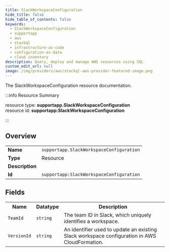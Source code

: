 ```yaml
---
title: SlackWorkspaceConfiguration
hide_title: false
hide_table_of_contents: false
keywords:
  - SlackWorkspaceConfiguration
  - supportapp
  - aws
  - stackql
  - infrastructure-as-code
  - configuration-as-data
  - cloud inventory
description: Query, deploy and manage AWS resources using SQL
custom_edit_url: null
image: /img/providers/aws/stackql-aws-provider-featured-image.png
---
```

The SlackWorkspaceConfiguration resource documentation.

:::info Resource Summary

<div class="row">
<div class="providerDocColumn">
<span>resource type:&nbsp;<b>supportapp.SlackWorkspaceConfiguration</b></span><br />
<span>resource id:&nbsp;<b>supportapp:SlackWorkspaceConfiguration</b></span><br />
</div>
</div>

:::

## Overview
<table><tbody>
<tr><td><b>Name</b></td><td><code>supportapp.SlackWorkspaceConfiguration</code></td></tr>
<tr><td><b>Type</b></td><td>Resource</td></tr>
<tr><td><b>Description</b></td><td></td></tr>
<tr><td><b>Id</b></td><td><code>supportapp:SlackWorkspaceConfiguration</code></td></tr>
</tbody></table>

## Fields
<table><tbody>
<tr><th>Name</th><th>Datatype</th><th>Description</th></tr>
<tr><td><code>TeamId</code></td><td><code>string</code></td><td>The team ID in Slack, which uniquely identifies a workspace.</td></tr><tr><td><code>VersionId</code></td><td><code>string</code></td><td>An identifier used to update an existing Slack workspace configuration in AWS CloudFormation.</td></tr>
</tbody></table>